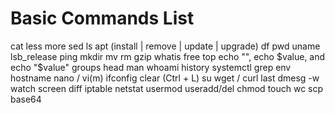 # Basic Commands List

cat
less
more
sed
ls
apt (install | remove | update | upgrade)
df
pwd
uname
lsb_release
ping
mkdir
mv
rm
gzip
whatis
free
top
echo "", echo $value, and echo "$value"
groups
head
man
whoami
history
systemctl
grep
env
hostname
nano / vi(m)
ifconfig
clear (Ctrl + L)
su
wget / curl
last
dmesg -w
watch
screen
diff
iptable
netstat
usermod
useradd/del
chmod
touch
wc
scp
base64
